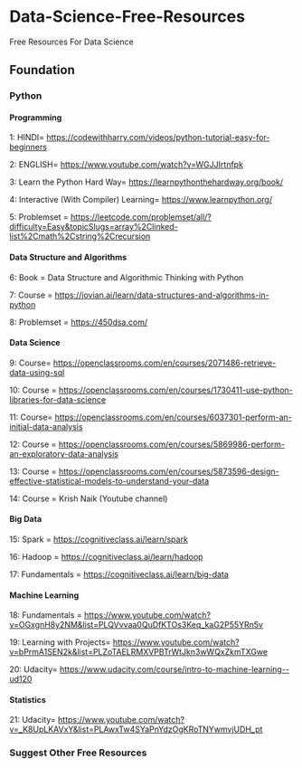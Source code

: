 # Data-Science-Free-Resources
Free Resources For Data Science
## Foundation

### Python

#### Programming 

1: HINDI= https://codewithharry.com/videos/python-tutorial-easy-for-beginners <br>

2: ENGLISH= https://www.youtube.com/watch?v=WGJJIrtnfpk <br>

3: Learn the Python Hard Way= https://learnpythonthehardway.org/book/ <br>

4: Interactive (With Compiler) Learning= https://www.learnpython.org/ <br>

5: Problemset = https://leetcode.com/problemset/all/?difficulty=Easy&topicSlugs=array%2Clinked-list%2Cmath%2Cstring%2Crecursion  <br>



#### Data Structure and Algorithms

6: Book = Data Structure and Algorithmic Thinking with Python <br>

7: Course = https://jovian.ai/learn/data-structures-and-algorithms-in-python <br>

8: Problemset = https://450dsa.com/ <br>



#### Data Science
9: Course= https://openclassrooms.com/en/courses/2071486-retrieve-data-using-sql <br>

10: Course = https://openclassrooms.com/en/courses/1730411-use-python-libraries-for-data-science <br>

11: Course= https://openclassrooms.com/en/courses/6037301-perform-an-initial-data-analysis <br>

12: Course = https://openclassrooms.com/en/courses/5869986-perform-an-exploratory-data-analysis <br>

13: Course = https://openclassrooms.com/en/courses/5873596-design-effective-statistical-models-to-understand-your-data <br>

14: Course = Krish Naik (Youtube channel)


#### Big Data

15: Spark = https://cognitiveclass.ai/learn/spark <br>

16: Hadoop = https://cognitiveclass.ai/learn/hadoop <br>

17: Fundamentals = https://cognitiveclass.ai/learn/big-data <br>

#### Machine Learning

18: Fundamentals = https://www.youtube.com/watch?v=OGxgnH8y2NM&list=PLQVvvaa0QuDfKTOs3Keq_kaG2P55YRn5v <br>

19: Learning with Projects= https://www.youtube.com/watch?v=bPrmA1SEN2k&list=PLZoTAELRMXVPBTrWtJkn3wWQxZkmTXGwe <br>

20: Udacity= https://www.udacity.com/course/intro-to-machine-learning--ud120

#### Statistics
21: Udacity= https://www.youtube.com/watch?v=_K8UpLKAVxY&list=PLAwxTw4SYaPnYdzOgKRoTNYwmvjUDH_pt


### Suggest Other Free Resources 







